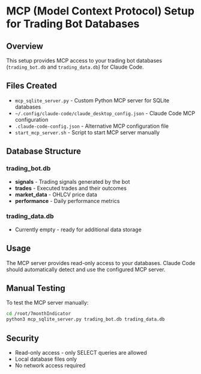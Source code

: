 # MCP (Model Context Protocol) Setup for Trading Bot Databases

## Overview
This setup provides MCP access to your trading bot databases (`trading_bot.db` and `trading_data.db`) for Claude Code.

## Files Created
- `mcp_sqlite_server.py` - Custom Python MCP server for SQLite databases
- `~/.config/claude-code/claude_desktop_config.json` - Claude Code MCP configuration
- `.claude-code-config.json` - Alternative MCP configuration file
- `start_mcp_server.sh` - Script to start MCP server manually

## Database Structure
### trading_bot.db
- **signals** - Trading signals generated by the bot
- **trades** - Executed trades and their outcomes
- **market_data** - OHLCV price data
- **performance** - Daily performance metrics

### trading_data.db
- Currently empty - ready for additional data storage

## Usage
The MCP server provides read-only access to your databases. Claude Code should automatically detect and use the configured MCP server.

## Manual Testing
To test the MCP server manually:
```bash
cd /root/7monthIndicator
python3 mcp_sqlite_server.py trading_bot.db trading_data.db
```

## Security
- Read-only access - only SELECT queries are allowed
- Local database files only
- No network access required